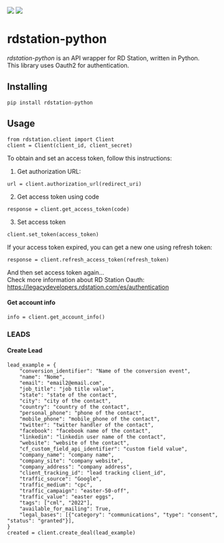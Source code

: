 ![](https://img.shields.io/badge/version-0.1.0-success) ![](https://img.shields.io/badge/code-Python-4B8BBE?logo=python&logoColor=white)
# rdstation-python

*rdstation-python* is an API wrapper for RD Station, written in Python.  
This library uses Oauth2 for authentication.
## Installing
```
pip install rdstation-python
```
## Usage
```
from rdstation.client import Client
client = Client(client_id, client_secret)
```
To obtain and set an access token, follow this instructions:
1. Get authorization URL:
```
url = client.authorization_url(redirect_uri)
```
2. Get access token using code
```
response = client.get_access_token(code)
```
3. Set access token
```
client.set_token(access_token)
```
If your access token expired, you can get a new one using refresh token:
```
response = client.refresh_access_token(refresh_token)
```
And then set access token again...  
Check more information about RD Station Oauth: https://legacydevelopers.rdstation.com/es/authentication
#### Get account info
```
info = client.get_account_info()
```
### LEADS
#### Create Lead
```
lead_example = {
    "conversion_identifier": "Name of the conversion event",
    "name": "Nome",
    "email": "email2@email.com",
    "job_title": "job title value",
    "state": "state of the contact",
    "city": "city of the contact",
    "country": "country of the contact",
    "personal_phone": "phone of the contact",
    "mobile_phone": "mobile_phone of the contact",
    "twitter": "twitter handler of the contact",
    "facebook": "facebook name of the contact",
    "linkedin": "linkedin user name of the contact",
    "website": "website of the contact",
    "cf_custom_field_api_identifier": "custom field value",
    "company_name": "company name",
    "company_site": "company website",
    "company_address": "company address",
    "client_tracking_id": "lead tracking client_id",
    "traffic_source": "Google",
    "traffic_medium": "cpc",
    "traffic_campaign": "easter-50-off",
    "traffic_value": "easter eggs",
    "tags": ["cml", "2022"],
    "available_for_mailing": True,
    "legal_bases": [{"category": "communications", "type": "consent", "status": "granted"}],
}
created = client.create_deal(lead_example)
```


